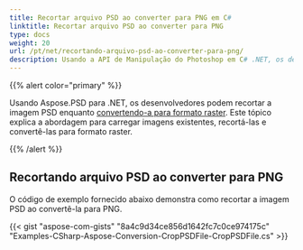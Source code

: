 ```yaml
---
title: Recortar arquivo PSD ao converter para PNG em C#
linktitle: Recortar arquivo PSD ao converter para PNG
type: docs
weight: 20
url: /pt/net/recortando-arquivo-psd-ao-converter-para-png/
description: Usando a API de Manipulação do Photoshop em C# .NET, os desenvolvedores podem recortar a imagem PSD ao convertê-la para um formato raster. Este tópico explica como fazer isso com código de exemplo.
---
```


{{% alert color="primary" %}} 

Usando Aspose.PSD para .NET, os desenvolvedores podem recortar a imagem PSD enquanto [convertendo-a para formato raster](/psd/pt/net/converting-psd-image-to-raster-format/). Este tópico explica a abordagem para carregar imagens existentes, recortá-las e convertê-las para formato raster.

{{% /alert %}} 
## **Recortando arquivo PSD ao converter para PNG**
O código de exemplo fornecido abaixo demonstra como recortar a imagem PSD ao convertê-la para PNG.


{{< gist "aspose-com-gists" "8a4c9d34ce856d1642fc7c0ce974175c" "Examples-CSharp-Aspose-Conversion-CropPSDFile-CropPSDFile.cs" >}}
